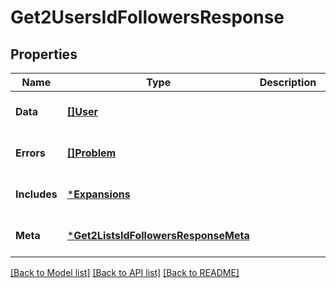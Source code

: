 # Get2UsersIdFollowersResponse

## Properties
Name | Type | Description | Notes
------------ | ------------- | ------------- | -------------
**Data** | [**[]User**](User.md) |  | [optional] [default to null]
**Errors** | [**[]Problem**](Problem.md) |  | [optional] [default to null]
**Includes** | [***Expansions**](Expansions.md) |  | [optional] [default to null]
**Meta** | [***Get2ListsIdFollowersResponseMeta**](Get2ListsIdFollowersResponse_meta.md) |  | [optional] [default to null]

[[Back to Model list]](../README.md#documentation-for-models) [[Back to API list]](../README.md#documentation-for-api-endpoints) [[Back to README]](../README.md)


